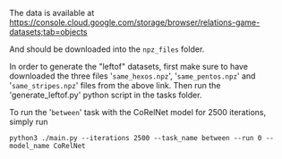 The data is available at https://console.cloud.google.com/storage/browser/relations-game-datasets;tab=objects

And should be downloaded into the `npz_files` folder.

In order to generate the "leftof" datasets, first make sure to have downloaded the three files '`same_hexos.npz`', '`same_pentos.npz`' and '`same_stripes.npz`' files from the above link. Then run the 'generate_leftof.py' python script in the tasks folder.

To run the '`between`' task with the CoRelNet model for 2500 iterations, simply run 

`python3 ./main.py --iterations 2500 --task_name between --run 0 --model_name CoRelNet`

